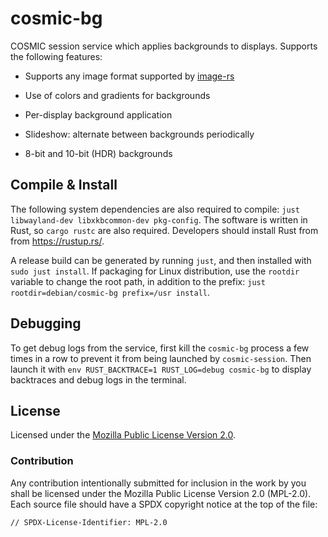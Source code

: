 # cosmic-bg

COSMIC session service which applies backgrounds to displays. Supports the following features:

- Supports any image format supported by [image-rs](https://github.com/image-rs/image#supported-image-formats)
- Use of colors and gradients for backgrounds
- Per-display background application
- Slideshow: alternate between backgrounds periodically

- 8-bit and 10-bit (HDR) backgrounds

## Compile & Install

The following system dependencies are also required to compile: `just libwayland-dev libxkbcommon-dev pkg-config`. The software is written in Rust, so `cargo rustc` are also required. Developers should install Rust from from https://rustup.rs/.

A release build can be generated by running `just`, and then installed with `sudo just install`. If packaging for Linux distribution, use the `rootdir` variable to change the root path, in addition to the prefix: `just rootdir=debian/cosmic-bg prefix=/usr install`.

## Debugging

To get debug logs from the service, first kill the `cosmic-bg` process a few times in a row to prevent it from being launched by `cosmic-session`. Then launch it with `env RUST_BACKTRACE=1 RUST_LOG=debug cosmic-bg` to display backtraces and debug logs in the terminal.

## License

Licensed under the [Mozilla Public License Version 2.0](https://choosealicense.com/licenses/mpl-2.0).

### Contribution

Any contribution intentionally submitted for inclusion in the work by you shall be licensed under the Mozilla Public License Version 2.0 (MPL-2.0). Each source file should have a SPDX copyright notice at the top of the file:

```
// SPDX-License-Identifier: MPL-2.0
```